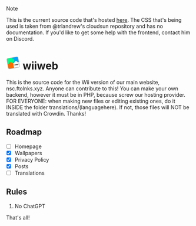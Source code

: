 > [!NOTE]
> This is the current source code that's hosted [here](http://wii.ftolnks.xyz). The CSS that's being used is taken from @trlandrew's cloudsun repository and has no documentation. If you'd like to get some help with the frontend, contact him on Discord.

# <img src="/img/Logo.png" width="38"/> wiiweb

This is the source code for the Wii version of our main website, nsc.ftolnks.xyz. Anyone can contribute to this!
You can make your own backend, however it must be in PHP, because screw our hosting provider.
FOR EVERYONE: when making new files or editing existing ones, do it INSIDE the folder translations/(languagehere). If not, those files will NOT be translated with Crowdin. Thanks!

## Roadmap

- [ ] Homepage
- [x] Wallpapers
- [x] Privacy Policy
- [x] Posts
- [ ] Translations

## Rules

1. No ChatGPT

That's all!
